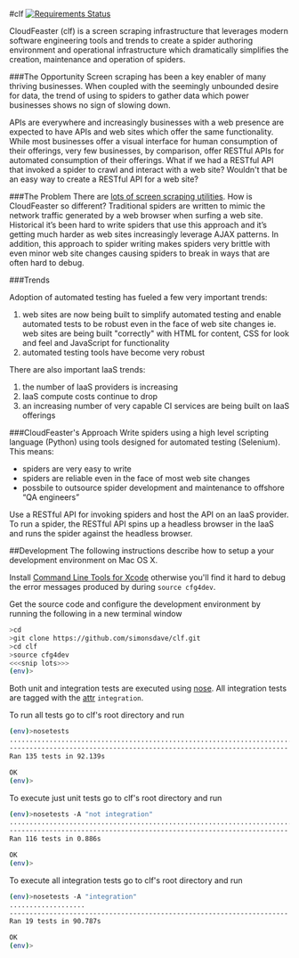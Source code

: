 #clf [![Requirements Status](https://requires.io/github/simonsdave/clf/requirements.svg?branch=master)](https://requires.io/github/simonsdave/clf/requirements/?branch=master)

CloudFeaster (clf) is a screen scraping infrastructure that leverages modern software engineering tools and trends to create
a spider authoring environment and operational infrastructure
which dramatically
simplifies the creation, maintenance and operation of spiders.

###The Opportunity
Screen scraping has been a key enabler of many thriving businesses.
When coupled with the seemingly unbounded desire for data,
the trend of using to spiders to gather data which power businesses
shows no sign of slowing down.

APIs are everywhere and increasingly businesses with a web presence
are expected
to have APIs and web sites which offer the same functionality.
While most businesses offer a visual interface for human consumption
of their offerings,
very few businesses, by comparison, offer RESTful APIs for
automated consumption of their offerings.
What if we had a RESTful API that invoked a
spider to crawl and interact with a web site?
Wouldn't that be an easy way to create a RESTful API for
a web site?

###The Problem
There are
[lots of screen scraping utilities](docs/other_screen_screen_scapers.md).
How is CloudFeaster so different?
Traditional spiders are written to mimic the network traffic
generated by a web browser when surfing a web site.
Historical it’s been hard to write spiders that use this approach
and it’s getting much harder as web sites increasingly leverage
AJAX patterns.
In addition, this approach to spider writing makes spiders very brittle
with even minor web site changes causing spiders to break
in ways that are often hard to debug.

###Trends

Adoption of automated testing has fueled a few very important trends:
1. web sites are now being built to simplify automated testing
and enable automated tests to be robust even in the face of web
site changes ie. web sites
are being built "correctly" with HTML for content,
CSS for look and feel and JavaScript for functionality
1. automated testing tools have become very robust

There are also important IaaS trends:
1. the number of IaaS providers is increasing
1. IaaS compute costs continue to drop
1. an increasing number of very capable CI services
are being built on IaaS offerings

###CloudFeaster's Approach
Write spiders using a high level scripting language (Python)
using tools designed for automated testing (Selenium).
This means:
  * spiders are very easy to write
  * spiders are reliable even in the face of most web site changes
  * possbile to outsource spider development and maintenance to offshore
  “QA engineers”

Use a RESTful API for invoking spiders and host the API
on an IaaS provider. To run a spider, the RESTful API spins
up a headless browser
in the IaaS and runs the spider against the headless browser.

##Development
The following instructions describe how to setup a your development environment on Mac OS X.

Install
[Command Line Tools for Xcode](https://developer.apple.com/downloads/index.action)
otherwise you'll find it hard to debug the error messages produced by
during ```source cfg4dev```.

Get the source code and configure the development environment
by running the following in a new terminal window

```bash
>cd
>git clone https://github.com/simonsdave/clf.git
>cd clf
>source cfg4dev
<<<snip lots>>>
(env)>
```

Both unit and integration tests are executed using
[nose](http://nose.readthedocs.org/en/latest/).
All integration tests are tagged with the
[attr](http://nose.readthedocs.org/en/latest/plugins/attrib.html) ```integration```.

To run all tests go to clf's root directory and run

```bash
(env)>nosetests
.......................................................................................................................................
----------------------------------------------------------------------
Ran 135 tests in 92.139s

OK
(env)>
```

To execute just unit tests go to clf's root directory and run

```bash
(env)>nosetests -A "not integration"
....................................................................................................................
----------------------------------------------------------------------
Ran 116 tests in 0.886s

OK
(env)>
```

To execute all integration tests go to clf's root directory and run

```bash
(env)>nosetests -A "integration"
...................
----------------------------------------------------------------------
Ran 19 tests in 90.787s

OK
(env)>
```
